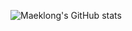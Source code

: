 <!--### Hi there 👋 -->
![Maeklong's GitHub stats](https://github-readme-stats.vercel.app/api?username=maeklong&count_private=true&show_icons=true&hide=stars,issues)

<!--
**maeklong/maeklong** is a ✨ _special_ ✨ repository because its `README.md` (this file) appears on your GitHub profile.

Here are some ideas to get you started:

- 🔭 I’m currently working on ...
- 🌱 I’m currently learning ...
- 👯 I’m looking to collaborate on ...
- 🤔 I’m looking for help with ...
- 💬 Ask me about ...
- 📫 How to reach me: ...
- 😄 Pronouns: ...
- ⚡ Fun fact: ...
-->
